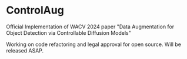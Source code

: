 # ControlAug
Official Implementation of WACV 2024 paper "Data Augmentation for Object Detection via Controllable Diffusion Models"

Working on code refactoring and legal approval for open source. Will be released ASAP.
